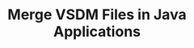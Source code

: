---
############################# Static ############################
layout: "autogen"
draft: false
path: "merger/java/vsdm/"
otherformats: PDF BMP CSV DOC DOCM DOCX DOT DOTM DOTX EPUB Excel HTML Image MHT MHTML ODP ODS ODT OneNote OTP OTT PDF PNG POTM POTX PPS PPSM PPSX PPT PPTM PPTX PS RTF TEX TIF TIFF TSV TXT VDX Visio VSDX VSSX VSSM VSTM VSTX VSX VTX Web Word Worksheet XLAM XLS XLSB XLSM XLSX XLT XLTM XLTX XPS 

############################# Head ############################
head_title: "Merge VSDM Files via Java & J2SE Documents Merger API"
head_description: "Merge multiple VSDM files into a single file using Java documents merger API with all data, style and formatting as the source documents."

############################# Header ############################
title: "Merge VSDM Files in Java Applications"
description: "Merge multiple VSDM files into a single file using Java documents merger API. Merge selected pages or page ranges from various source documents into a single resultant document with all data, style and formatting as the source documents."

############################# SubMenu ############################
submenu:
    enable: true

############################# About ############################
about:
    enable: true
    title: "GroupDocs.Merger for Java API"
    content: |
        GroupDocs.Merger for Java library offers a simple solution to safely merge & split between a wide range of document formats including PDF, Microsoft Office (Word, Excel, PowerPoint, OneNote), OpenDocument, HTML, images and many others within .NET applications. By adding just a few lines of the code, perform several document operations such as move, remove, rotate, swap, extract or change the orientation of pages within the documents. The documents merging API also supports previewing document pages as an image to analyse the document structure, formatting and content on the page.
        
        GroupDocs.Merger APIs are well supported on all major operating systems and Java versions including J2SE 7.0 (1.7), J2SE 8.0 (1.8) and Java 10.

############################# Steps ############################
steps:
    enable: true
    title_left: "Merge Two or More VSDM Files in Java"
    content_left: |
        [GroupDocs.Merger](https://products.groupdocs.com/merger/java/) makes it easy for Java developers to merge multiple VSDM files by implementing a few easy steps.

        *   Create an instance of **Merger** class and load VSDM file.
        *   Call **Join** method of **Merger** class instance and load another VSDM file.
        *   Call **Save** method of **Merger** class instance to save the merged document.
        
    title_right: "System Requirements"
    content_right: |
        Before executing the code example below, please make sure that you have the following prerequisites installled on your system.

        *   Operating Systems: Microsoft Windows, Linux, MacOS
        *   Development Environments: NetBeans, IntelliJ IDEA, Eclipse
        *   Frameworks: Java 7 (1.7) and above
        *   Download the latest version of GroupDocs.Merger for Java from [Maven](https://repository.groupdocs.com/webapp/#/artifacts/browse/tree/General/repo/com/groupdocs/groupdocs-merger)
        
    code: |
        ```cs
        // Merge VSDM files using GroupDocs.Merger API
        // Instantiate Merger with input VSDM document
        Merger merger = new Merger("input_1.vsdm"))
          {
            // Call Join method of Merger class instance and pass second source document path
            merger.Join("input_2.vsdm");
            
            // Call Save method of Merger class instance to save merged document
            merger.Save("merged-file.vsdm");
          }
        ```
        

demos:
    enable: true
        

about_formats:
    enable: true


more_formats:
    enable: true


back_to_top:
    enable: true
---